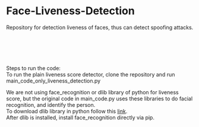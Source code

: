 # Face-Liveness-Detection
 Repository for detection liveness of faces, thus can detect spoofing attacks.<br>
 <pre>
 
 
 
</pre>
<br>
Steps to run the code:<br>
 To run the plain liveness score detector, clone the repository and run main_code_only_liveness_detection.py<br>
 
 We are not using face_recognition or dlib library of python for liveness score, but the original code in main_code.py uses these libraries to do facial recognition, and identify the person.<br>
 To download dlib library in python follow this [link](https://medium.com/analytics-vidhya/how-to-install-dlib-library-for-python-in-windows-10-57348ba1117f).<br>
 After dlib is installed, install face_recognition directly via pip.
